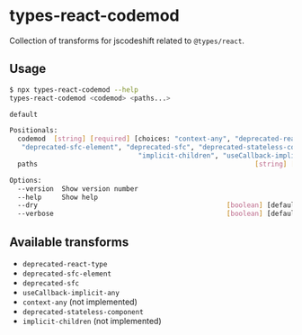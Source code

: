 # types-react-codemod

Collection of transforms for jscodeshift related to `@types/react`.

## Usage

```bash
$ npx types-react-codemod --help
types-react-codemod <codemod> <paths...>

default

Positionals:
  codemod  [string] [required] [choices: "context-any", "deprecated-react-type",
   "deprecated-sfc-element", "deprecated-sfc", "deprecated-stateless-component",
                                "implicit-children", "useCallback-implicit-any"]
  paths                                                      [string] [required]

Options:
  --version  Show version number                                       [boolean]
  --help     Show help                                                 [boolean]
  --dry                                               [boolean] [default: false]
  --verbose                                           [boolean] [default: false]
```

## Available transforms

- `deprecated-react-type`
- `deprecated-sfc-element`
- `deprecated-sfc`
- `useCallback-implicit-any`
- `context-any` (not implemented)
- `deprecated-stateless-component`
- `implicit-children` (not implemented)
